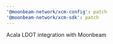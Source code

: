 ```yaml
---
'@moonbeam-network/xcm-config': patch
'@moonbeam-network/xcm-sdk': patch
---
```


Acala LDOT integration with Moonbeam
